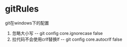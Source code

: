 # gitRules
git在windows下的配置

1. 忽略大小写 -- git config core.ignorecase false
1. 拉代码不会使用crlf替换lf -- git config core.autocrlf false
